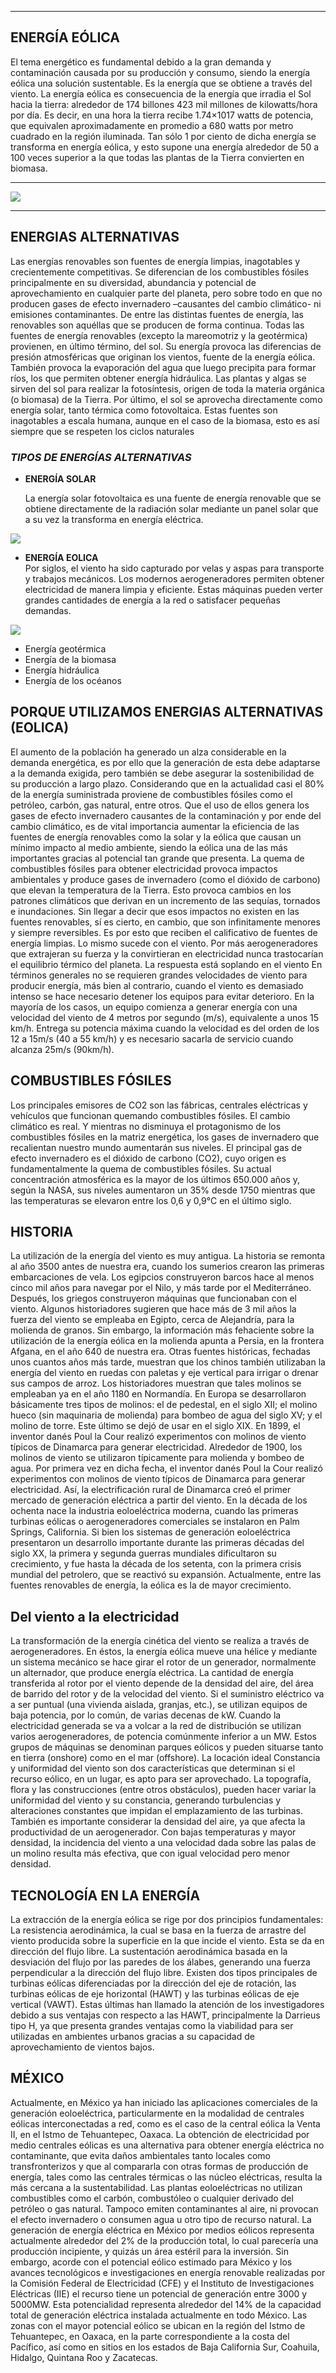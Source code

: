 ***
## ENERGÍA EÓLICA

El tema energético es fundamental debido a la gran demanda y contaminación causada por su producción y consumo, siendo la energía eólica una solución sustentable.
Es la energía que se obtiene a través del viento.
La energía eólica es consecuencia de la energía que irradia el Sol hacia la tierra: alrededor de 174 billones 423 mil millones de kilowatts/hora por día. Es decir, en una hora la tierra recibe 1.74×1017 watts de potencia, que equivalen aproximadamente en promedio a 680 watts por metro cuadrado en la región iluminada. Tan sólo 1 por ciento de dicha energía se transforma en energía eólica, y esto supone una energía alrededor de 50 a 100 veces superior a la que todas las plantas de la Tierra convierten en biomasa.

---
![](https://github.com/AlondraArleen/EL-AIRE-COMO-UNA-FUENTE-DE-ENERG-A-/blob/main/abc.jpg?raw=true)

***

## ENERGIAS ALTERNATIVAS

Las energías renovables son fuentes de energía limpias, inagotables y crecientemente competitivas. Se diferencian de los combustibles fósiles principalmente en su diversidad, abundancia y potencial de aprovechamiento en  cualquier parte del planeta, pero sobre todo en que no producen gases de efecto invernadero –causantes del cambio climático- ni emisiones contaminantes.
De entre las distintas fuentes de energía, las renovables son aquéllas que se producen de forma continua. Todas las fuentes de energía renovables (excepto la mareomotriz y la geotérmica) provienen, en último término, del sol.
Su energía provoca las diferencias de presión atmosféricas que originan los vientos, fuente de la energía eólica. También provoca la evaporación del agua que luego precipita para formar ríos, los que permiten obtener energía hidráulica. Las plantas y algas se sirven del sol para realizar la fotosíntesis, origen de toda la materia orgánica (o biomasa) de la Tierra. Por último, el sol se aprovecha directamente como energía solar, tanto térmica como fotovoltaica.
Estas fuentes son inagotables a escala humana, aunque en el caso de la biomasa, esto es así siempre que se respeten los ciclos naturales

### *TIPOS DE ENERGÍAS ALTERNATIVAS*

- **ENERGÍA SOLAR** 

    La energía solar fotovoltaica es una fuente de energía renovable que se obtiene directamente de la radiación solar mediante un panel solar que a su vez la transforma en energía eléctrica.
    
![](https://github.com/AlondraArleen/EL-AIRE-COMO-UNA-FUENTE-DE-ENERG-A-/blob/main/abc2.gif?raw=true)
 
- **ENERGÍA EOLICA**  
Por siglos, el viento ha sido capturado por velas y aspas para transporte y trabajos mecánicos. Los modernos aerogeneradores permiten obtener electricidad de manera  limpia y eficiente. Estas máquinas pueden verter grandes cantidades de energía a la red o satisfacer pequeñas demandas.

![](https://media3.giphy.com/media/WP3fsm5mrQnenJba7k/giphy.gif?cid=ecf05e47iuwibz38voirz5khaogpwpsvrcwtfj64k7xcq40u&rid=giphy.gif&ct=g)

- Energía geotérmica
- Energía de la biomasa
- Energía hidráulica
- Energía de los océanos


## PORQUE UTILIZAMOS ENERGIAS ALTERNATIVAS (EOLICA)

El aumento de la población ha generado un alza considerable en la demanda energética, es por ello que la generación de esta debe adaptarse a la demanda exigida, pero también se debe asegurar la sostenibilidad de su producción a largo plazo. Considerando que en la actualidad casi el 80% de la energía suministrada proviene de combustibles fósiles como el petróleo, carbón, gas natural, entre otros. Que el uso de ellos genera los gases de efecto invernadero causantes de la contaminación y por ende del cambio climático, es de vital importancia aumentar la eficiencia de las fuentes de energía renovables como la solar y la eólica que causan un mínimo impacto al medio ambiente, siendo la eólica una de las más importantes gracias al potencial tan grande que presenta.
La quema de combustibles fósiles para obtener electricidad provoca impactos ambientales y produce gases de invernadero (como el dióxido de carbono) que elevan la temperatura de la Tierra. Esto provoca cambios en los patrones climáticos que derivan en un incremento de las sequías, tornados e inundaciones. 
Sin llegar a decir que esos impactos no existen en las fuentes renovables, sí es cierto, en cambio, que son infinitamente menores y siempre reversibles. Es por esto que reciben el calificativo de fuentes de energía limpias. 
Lo mismo sucede con el viento. Por más aerogeneradores que extrajeran su fuerza y la convirtieran en electricidad nunca trastocarían el equilibrio térmico del planeta. 
La respuesta está soplando en el viento
En términos generales no se requieren grandes velocidades de viento para producir energía, más bien al contrario, cuando el viento es demasiado intenso se hace necesario detener los equipos para evitar deterioro. En la mayoría de los casos, un equipo comienza a generar energía con una velocidad del viento de 4 metros por segundo (m/s), equivalente a unos 15 km/h. Entrega su potencia máxima cuando la velocidad es del orden de los 12 a 15m/s (40 a 55 km/h) y es necesario sacarla de servicio cuando alcanza 25m/s (90km/h).

## COMBUSTIBLES FÓSILES
Los principales emisores de CO2 son las fábricas, centrales eléctricas y vehículos que funcionan quemando combustibles fósiles.
El cambio climático es real. Y mientras no disminuya el protagonismo de los combustibles fósiles en la matriz energética, los gases de invernadero que recalientan nuestro mundo aumentarán sus niveles.
El principal gas de efecto invernadero es el dióxido de carbono (CO2), cuyo origen es fundamentalmente la quema de combustibles fósiles. Su actual concentración atmosférica es la mayor de los últimos 650.000 años y, según la NASA, sus niveles aumentaron un 35% desde 1750 mientras que las temperaturas se elevaron entre los 0,6 y 0,9°C en el último siglo. 

## HISTORIA
La utilización de la energía del viento es muy antigua. La historia se remonta al año 3500 antes de nuestra era, cuando los sumerios crearon las primeras embarcaciones de vela. Los egipcios construyeron barcos hace al menos cinco mil años para navegar por el Nilo, y más tarde por el Mediterráneo. Después, los griegos construyeron máquinas que funcionaban con el viento. 
Algunos historiadores sugieren que hace más de 3 mil años la fuerza del viento se empleaba en Egipto, cerca de Alejandría, para la molienda de granos. Sin embargo, la información más fehaciente sobre la utilización de la energía eólica en la molienda apunta a Persia, en la frontera Afgana, en el año 640 de nuestra era. Otras fuentes históricas, fechadas unos cuantos años más tarde, muestran que los chinos también utilizaban la energía del viento en ruedas con paletas y eje vertical para irrigar o drenar sus campos de arroz.
Los historiadores muestran que tales molinos se empleaban ya en el año 1180 en Normandía. En Europa se desarrollaron básicamente tres tipos de molinos: el de pedestal, en el siglo XII; el molino hueco (sin maquinaria de molienda) para bombeo de agua del siglo XV; y el molino de torre. Este último se dejó de usar en el siglo XIX.
En 1899, el inventor danés Poul la Cour realizó experimentos con molinos de viento típicos de Dinamarca para generar electricidad.
Alrededor de 1900, los molinos de viento se utilizaron típicamente para molienda y bombeo de agua. Por primera vez en dicha fecha, el inventor danés Poul la Cour realizó experimentos con molinos de viento típicos de Dinamarca para generar electricidad. Así, la electrificación rural de Dinamarca creó el primer mercado de generación eléctrica a partir del viento.
En la década de los ochenta nace la industria eoloeléctrica moderna, cuando las primeras turbinas eólicas o aerogeneradores comerciales se instalaron en Palm Springs, California.
Si bien los sistemas de generación eoloeléctrica presentaron un desarrollo importante durante las primeras décadas del siglo XX, la primera y segunda guerras mundiales dificultaron su crecimiento, y fue hasta la década de los setenta, con la primera crisis mundial del petrolero, que se reactivó su expansión. Actualmente, entre las fuentes renovables de energía, la eólica es la de mayor crecimiento.

## Del viento a la electricidad
La transformación de la energía cinética del viento se realiza a través de aerogeneradores. En éstos, la energía eólica mueve una hélice y mediante un sistema mecánico se hace girar el rotor de un generador, normalmente un alternador, que produce energía eléctrica. La cantidad de energía transferida al rotor por el viento depende de la densidad del aire, del área de barrido del rotor y de la velocidad del viento. Si el suministro eléctrico va a ser puntual (una vivienda aislada, granjas, etc.), se utilizan equipos de baja potencia, por lo común, de varias decenas de kW. Cuando la electricidad generada se va a volcar a la red de distribución se utilizan varios aerogeneradores, de potencia comúnmente inferior a un MW. Estos grupos de máquinas se denominan parques eólicos y pueden situarse tanto en tierra (onshore) como en el mar (offshore).
La locación ideal
Constancia y uniformidad del viento son dos características que determinan si el recurso eólico, en un lugar, es apto para ser aprovechado. La topografía, flora y las construcciones (entre otros obstáculos), pueden hacer variar la uniformidad del viento y su constancia, generando turbulencias y alteraciones constantes que impidan el emplazamiento de las turbinas. También es importante considerar la densidad del aire, ya que afecta la productividad de un aerogenerador. Con bajas temperaturas y mayor densidad, la incidencia del viento a una velocidad dada sobre las palas de un molino resulta más efectiva, que con igual velocidad pero menor densidad. 


## TECNOLOGÍA EN LA ENERGÍA
La extracción de la energía eólica se rige por dos principios fundamentales:
La resistencia aerodinámica, la cual se basa en la fuerza de arrastre del viento producida sobre la superficie en la que incide el viento. Esta se da en dirección del flujo libre. 
La sustentación aerodinámica basada en la desviación del flujo por las paredes de los álabes, generando una fuerza perpendicular a la dirección del flujo libre. 
Existen dos tipos principales de turbinas eólicas diferenciadas por la dirección del eje de rotación, las turbinas eólicas de eje horizontal (HAWT) y las turbinas eólicas de eje vertical (VAWT). Estas últimas han llamado la atención de los investigadores debido a sus ventajas con respecto a las HAWT, principalmente la Darrieus tipo H, ya que presenta grandes ventajas como la viabilidad para ser utilizadas en ambientes urbanos gracias a su capacidad de aprovechamiento de vientos bajos.

## MÉXICO
Actualmente, en México ya han iniciado las aplicaciones comerciales de la generación eoloeléctrica, particularmente en la modalidad de centrales eólicas interconectadas a red, como es el caso de la central eólica la Venta II, en el Istmo de Tehuantepec, Oaxaca.
La obtención de electricidad por medio centrales eólicas es una alternativa para obtener energía eléctrica no contaminante, que evita daños ambientales tanto locales como transfronterizos y que al compararla con otras formas de producción de energía, tales como las centrales térmicas o las núcleo eléctricas, resulta la más cercana a la sustentabilidad. Las plantas eoloeléctricas no utilizan combustibles como el carbón, combustóleo o cualquier derivado del petróleo o gas natural. Tampoco emiten contaminantes al aire, ni provocan el efecto invernadero o consumen agua u otro tipo de recurso natural. 
La generación de energía eléctrica en México por medios eólicos representa actualmente alrededor del 2% de la producción total, lo cual parecería una producción incipiente, y quizás un área estéril para la inversión. Sin embargo, acorde con el potencial eólico estimado para México y los avances tecnológicos e investigaciones en energía renovable realizadas por la Comisión Federal de Electricidad (CFE) y el Instituto de Investigaciones Eléctricas (IIE) el recurso tiene un potencial de generación entre 3000 y 5000MW.
Esta potencialidad representa alrededor del 14% de la capacidad total de generación eléctrica instalada actualmente en todo México. Las zonas con el mayor potencial eólico se ubican en la región del Istmo de Tehuantepec, en Oaxaca, en la parte correspondiente a la costa del Pacífico, así como en sitios en los estados de Baja California Sur, Coahuila, Hidalgo, Quintana Roo y Zacatecas.















